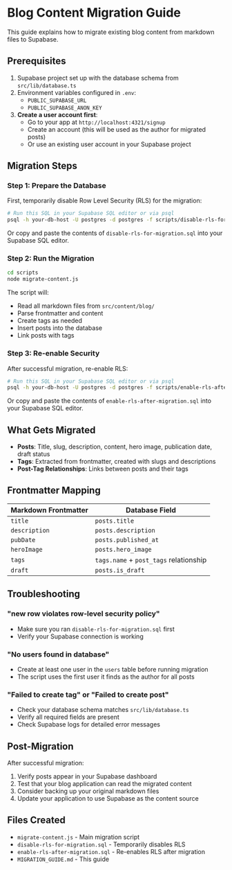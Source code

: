 # Blog Content Migration Guide

This guide explains how to migrate existing blog content from markdown files to Supabase.

## Prerequisites

1. Supabase project set up with the database schema from `src/lib/database.ts`
2. Environment variables configured in `.env`:
   - `PUBLIC_SUPABASE_URL`
   - `PUBLIC_SUPABASE_ANON_KEY`
3. **Create a user account first**:
   - Go to your app at `http://localhost:4321/signup`
   - Create an account (this will be used as the author for migrated posts)
   - Or use an existing user account in your Supabase project

## Migration Steps

### Step 1: Prepare the Database

First, temporarily disable Row Level Security (RLS) for the migration:

```bash
# Run this SQL in your Supabase SQL editor or via psql
psql -h your-db-host -U postgres -d postgres -f scripts/disable-rls-for-migration.sql
```

Or copy and paste the contents of `disable-rls-for-migration.sql` into your Supabase SQL editor.

### Step 2: Run the Migration

```bash
cd scripts
node migrate-content.js
```

The script will:
- Read all markdown files from `src/content/blog/`
- Parse frontmatter and content
- Create tags as needed
- Insert posts into the database
- Link posts with tags

### Step 3: Re-enable Security

After successful migration, re-enable RLS:

```bash
# Run this SQL in your Supabase SQL editor or via psql
psql -h your-db-host -U postgres -d postgres -f scripts/enable-rls-after-migration.sql
```

Or copy and paste the contents of `enable-rls-after-migration.sql` into your Supabase SQL editor.

## What Gets Migrated

- **Posts**: Title, slug, description, content, hero image, publication date, draft status
- **Tags**: Extracted from frontmatter, created with slugs and descriptions
- **Post-Tag Relationships**: Links between posts and their tags

## Frontmatter Mapping

| Markdown Frontmatter | Database Field |
|---------------------|----------------|
| `title` | `posts.title` |
| `description` | `posts.description` |
| `pubDate` | `posts.published_at` |
| `heroImage` | `posts.hero_image` |
| `tags` | `tags.name` + `post_tags` relationship |
| `draft` | `posts.is_draft` |

## Troubleshooting

### "new row violates row-level security policy"
- Make sure you ran `disable-rls-for-migration.sql` first
- Verify your Supabase connection is working

### "No users found in database"
- Create at least one user in the `users` table before running migration
- The script uses the first user it finds as the author for all posts

### "Failed to create tag" or "Failed to create post"
- Check your database schema matches `src/lib/database.ts`
- Verify all required fields are present
- Check Supabase logs for detailed error messages

## Post-Migration

After successful migration:
1. Verify posts appear in your Supabase dashboard
2. Test that your blog application can read the migrated content
3. Consider backing up your original markdown files
4. Update your application to use Supabase as the content source

## Files Created

- `migrate-content.js` - Main migration script
- `disable-rls-for-migration.sql` - Temporarily disables RLS
- `enable-rls-after-migration.sql` - Re-enables RLS after migration
- `MIGRATION_GUIDE.md` - This guide